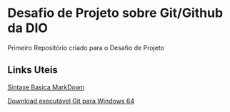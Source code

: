 # Desafio de Projeto sobre Git/Github da DIO
Primeiro Repositório criado para o Desafio de Projeto

## Links Uteis
[Sintaxe Basica MarkDown](https://www.markdownguide.org/basic-syntax/)

[Download executável Git para Windows 64](https://git-scm.com/download/win)
